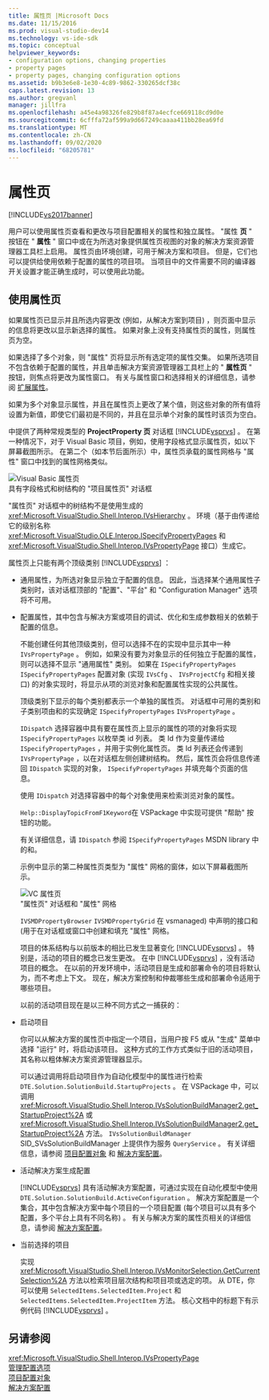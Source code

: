 ```yaml
---
title: 属性页 |Microsoft Docs
ms.date: 11/15/2016
ms.prod: visual-studio-dev14
ms.technology: vs-ide-sdk
ms.topic: conceptual
helpviewer_keywords:
- configuration options, changing properties
- property pages
- property pages, changing configuration options
ms.assetid: b9b3e6e8-1e30-4c89-9862-330265dcf38c
caps.latest.revision: 13
ms.author: gregvanl
manager: jillfra
ms.openlocfilehash: a45e4a98326fe829b8f87a4ecfce669118cd9d0e
ms.sourcegitcommit: 6cfffa72af599a9d667249caaaa411bb28ea69fd
ms.translationtype: MT
ms.contentlocale: zh-CN
ms.lasthandoff: 09/02/2020
ms.locfileid: "68205781"
---
```

# <a name="property-pages"></a>属性页
[!INCLUDE[vs2017banner](../../includes/vs2017banner.md)]

用户可以使用属性页查看和更改与项目配置相关的属性和独立属性。 "属性 **页** " 按钮在 " **属性** " 窗口中或在为所选对象提供属性页视图的对象的解决方案资源管理器工具栏上启用。 属性页由环境创建，可用于解决方案和项目。 但是，它们也可以提供给使用依赖于配置的属性的项目项。 当项目中的文件需要不同的编译器开关设置才能正确生成时，可以使用此功能。  
  
## <a name="using-property-pages"></a>使用属性页  
 如果属性页已显示并且所选内容更改 (例如，从解决方案到项目) ，则页面中显示的信息将更改以显示新选择的属性。 如果对象上没有支持属性页的属性，则属性页为空。  
  
 如果选择了多个对象，则 "属性" 页将显示所有选定项的属性交集。 如果所选项目不包含依赖于配置的属性，并且单击解决方案资源管理器工具栏上的 " **属性页** " 按钮，则焦点将更改为属性窗口。 有关与属性窗口和选择相关的详细信息，请参阅 [扩展属性](../../extensibility/internals/extending-properties.md)。  
  
 如果为多个对象显示属性，并且在属性页上更改了某个值，则这些对象的所有值将设置为新值，即使它们最初是不同的，并且在显示单个对象的属性时该页为空白。  
  
 中提供了两种常规类型的 **ProjectProperty 页** 对话框 [!INCLUDE[vsprvs](../../includes/vsprvs-md.md)] 。 在第一种情况下，对于 Visual Basic 项目，例如，使用字段格式显示属性页，如以下屏幕截图所示。 在第二个（如本节后面所示）中，属性页承载的属性网格与 "属性" 窗口中找到的属性网格类似。  
  
 ![Visual Basic 属性页](../../extensibility/internals/media/vsvbproppages.gif "vsVBPropPages")  
具有字段格式和树结构的 "项目属性页" 对话框  
  
 "属性页" 对话框中的树结构不是使用生成的 <xref:Microsoft.VisualStudio.Shell.Interop.IVsHierarchy> 。 环境（基于由传递给它的级别名称 <xref:Microsoft.VisualStudio.OLE.Interop.ISpecifyPropertyPages> 和 <xref:Microsoft.VisualStudio.Shell.Interop.IVsPropertyPage> 接口）生成它。  
  
 属性页上只能有两个顶级类别 [!INCLUDE[vsprvs](../../includes/vsprvs-md.md)] ：  
  
- 通用属性，为所选对象显示独立于配置的信息。 因此，当选择某个通用属性子类别时，该对话框顶部的 "配置"、"平台" 和 "Configuration Manager" 选项将不可用。  
  
- 配置属性，其中包含与解决方案或项目的调试、优化和生成参数相关的依赖于配置的信息。  
  
  不能创建任何其他顶级类别，但可以选择不在的实现中显示其中一种 `IVsPropertyPage` 。 例如，如果没有要为对象显示的任何独立于配置的属性，则可以选择不显示 "通用属性" 类别。 如果在 `ISpecifyPropertyPages` `ISpecifyPropertyPages` 配置对象 (实现 `IVsCfg` 、 `IVsProjectCfg` 和相关接口) 的对象实现时，将显示从项的浏览对象和配置属性实现的公共属性。  
  
  顶级类别下显示的每个类别都表示一个单独的属性页。 对话框中可用的类别和子类别项由和的实现确定 `ISpecifyPropertyPages` `IVsPropertyPage` 。  
  
  `IDispatch` 选择容器中具有要在属性页上显示的属性的项的对象将实现 `ISpecifyPropertyPages` 以枚举类 id 列表。 类 Id 作为变量传递给 `ISpecifyPropertyPages` ，并用于实例化属性页。 类 Id 列表还会传递到 `IVsPropertyPage` ，以在对话框左侧创建树结构。 然后，属性页会将信息传递回 `IDispatch` 实现的对象， `ISpecifyPropertyPages` 并填充每个页面的信息。  
  
  使用 `IDispatch` 对选择容器中的每个对象使用来检索浏览对象的属性。  
  
  `Help::DisplayTopicFromF1Keyword`在 VSPackage 中实现可提供 "帮助" 按钮的功能。  
  
  有关详细信息，请 `IDispatch` 参阅 `ISpecifyPropertyPages` MSDN library 中的和。  
  
  示例中显示的第二种属性页类型为 "属性" 网格的窗体，如以下屏幕截图所示。  
  
  ![VC 属性页](../../extensibility/internals/media/vsvcproppages.gif "vsVCPropPages")  
  "属性页" 对话框和 "属性" 网格  
  
  `IVSMDPropertyBrowser` `IVSMDPropertyGrid` 在 vsmanaged) 中声明的接口和 (用于在对话框或窗口中创建和填充 "属性" 网格。  
  
  项目的体系结构与以前版本的相比已发生显著变化 [!INCLUDE[vsprvs](../../includes/vsprvs-md.md)] 。 特别是，活动的项目的概念已发生更改。 在中 [!INCLUDE[vsprvs](../../includes/vsprvs-md.md)] ，没有活动项目的概念。 在以前的开发环境中，活动项目是生成和部署命令的项目将默认为，而不考虑上下文。 现在，解决方案控制和仲裁哪些生成和部署命令适用于哪些项目。  
  
  以前的活动项目现在是以三种不同方式之一捕获的：  
  
- 启动项目  
  
   你可以从解决方案的属性页中指定一个项目，当用户按 F5 或从 "生成" 菜单中选择 "运行" 时，将启动该项目。 这种方式的工作方式类似于旧的活动项目，其名称以粗体解决方案资源管理器显示。  
  
   可以通过调用将启动项目作为自动化模型中的属性进行检索 `DTE.Solution.SolutionBuild.StartupProjects` 。 在 VSPackage 中，可以调用 <xref:Microsoft.VisualStudio.Shell.Interop.IVsSolutionBuildManager2.get_StartupProject%2A> 或 <xref:Microsoft.VisualStudio.Shell.Interop.IVsSolutionBuildManager2.get_StartupProject%2A> 方法。 `IVsSolutionBuildManager` SID_SVsSolutionBuildManager 上提供作为服务 `QueryService` 。 有关详细信息，请参阅 [项目配置对象](../../extensibility/internals/project-configuration-object.md) 和 [解决方案配置](../../extensibility/internals/solution-configuration.md)。  
  
- 活动解决方案生成配置  
  
   [!INCLUDE[vsprvs](../../includes/vsprvs-md.md)] 具有活动解决方案配置，可通过实现在自动化模型中使用 `DTE.Solution.SolutionBuild.ActiveConfiguration` 。 解决方案配置是一个集合，其中包含解决方案中每个项目的一个项目配置 (每个项目可以具有多个配置，多个平台上具有不同名称) 。 有关与解决方案的属性页相关的详细信息，请参阅 [解决方案配置](../../extensibility/internals/solution-configuration.md)。  
  
- 当前选择的项目  
  
   实现 <xref:Microsoft.VisualStudio.Shell.Interop.IVsMonitorSelection.GetCurrentSelection%2A> 方法以检索项目层次结构和项目项或选定的项。 从 DTE，你可以使用 `SelectedItems.SelectedItem.Project` 和 `SelectedItems.SelectedItem.ProjectItem` 方法。 核心文档中的标题下有示例代码 [!INCLUDE[vsprvs](../../includes/vsprvs-md.md)] 。  
  
## <a name="see-also"></a>另请参阅  
 <xref:Microsoft.VisualStudio.Shell.Interop.IVsPropertyPage>   
 [管理配置选项](../../extensibility/internals/managing-configuration-options.md)   
 [项目配置对象](../../extensibility/internals/project-configuration-object.md)   
 [解决方案配置](../../extensibility/internals/solution-configuration.md)
